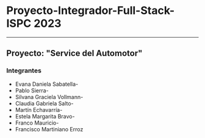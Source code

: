 # Proyecto-Integrador-Full-Stack-ISPC 2023
*** 
##  Proyecto: "Service del Automotor"
### Integrantes
* Evana Daniela Sabatella-
* Pablo Sierra-
* Silvana Graciela Vollmann-
* Claudia Gabriela Salto-
* Martín Echavarría-
* Estela Margarita Bravo-
* Franco Mauricio-
* Francisco Martiniano Erroz
